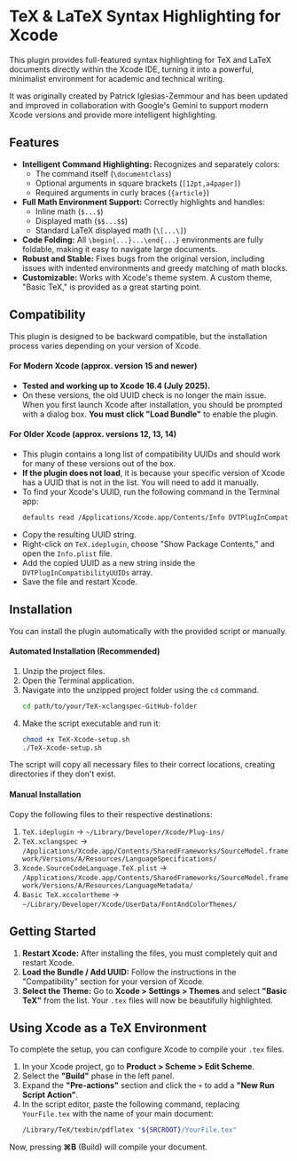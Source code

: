# TeX & LaTeX Syntax Highlighting for Xcode

This plugin provides full-featured syntax highlighting for TeX and LaTeX documents directly within the Xcode IDE, turning it into a powerful, minimalist environment for academic and technical writing.

It was originally created by Patrick Iglesias-Zemmour and has been updated and improved in collaboration with Google's Gemini to support modern Xcode versions and provide more intelligent highlighting.

## Features

*   **Intelligent Command Highlighting:** Recognizes and separately colors:
    *   The command itself (`\documentclass`)
    *   Optional arguments in square brackets (`[12pt,a4paper]`)
    *   Required arguments in curly braces (`{article}`)
*   **Full Math Environment Support:** Correctly highlights and handles:
    *   Inline math (`$...$`)
    *   Displayed math (`$$...$$`)
    *   Standard LaTeX displayed math (`\[...\]`)
*   **Code Folding:** All `\begin{...}...\end{...}` environments are fully foldable, making it easy to navigate large documents.
*   **Robust and Stable:** Fixes bugs from the original version, including issues with indented environments and greedy matching of math blocks.
*   **Customizable:** Works with Xcode's theme system. A custom theme, "Basic TeX," is provided as a great starting point.

## Compatibility

This plugin is designed to be backward compatible, but the installation process varies depending on your version of Xcode.

#### For Modern Xcode (approx. version 15 and newer)

*   **Tested and working up to Xcode 16.4 (July 2025).**
*   On these versions, the old UUID check is no longer the main issue. When you first launch Xcode after installation, you should be prompted with a dialog box. **You must click "Load Bundle"** to enable the plugin.

#### For Older Xcode (approx. versions 12, 13, 14)

*   This plugin contains a long list of compatibility UUIDs and should work for many of these versions out of the box.
*   **If the plugin does not load**, it is because your specific version of Xcode has a UUID that is not in the list. You will need to add it manually.
*   To find your Xcode's UUID, run the following command in the Terminal app:
    ```sh
    defaults read /Applications/Xcode.app/Contents/Info DVTPlugInCompatibilityUUID
    ```
*   Copy the resulting UUID string.
*   Right-click on `TeX.ideplugin`, choose "Show Package Contents," and open the `Info.plist` file.
*   Add the copied UUID as a new string inside the `DVTPlugInCompatibilityUUIDs` array.
*   Save the file and restart Xcode.

## Installation

You can install the plugin automatically with the provided script or manually.

#### Automated Installation (Recommended)

1.  Unzip the project files.
2.  Open the Terminal application.
3.  Navigate into the unzipped project folder using the `cd` command.
    ```sh
    cd path/to/your/TeX-xclangspec-GitHub-folder
    ```
4.  Make the script executable and run it:
    ```sh
    chmod +x TeX-Xcode-setup.sh
    ./TeX-Xcode-setup.sh
    ```
The script will copy all necessary files to their correct locations, creating directories if they don't exist.

#### Manual Installation

Copy the following files to their respective destinations:

1.  `TeX.ideplugin` -> `~/Library/Developer/Xcode/Plug-ins/`
2.  `TeX.xclangspec` -> `/Applications/Xcode.app/Contents/SharedFrameworks/SourceModel.framework/Versions/A/Resources/LanguageSpecifications/`
3.  `Xcode.SourceCodeLanguage.TeX.plist` -> `/Applications/Xcode.app/Contents/SharedFrameworks/SourceModel.framework/Versions/A/Resources/LanguageMetadata/`
4.  `Basic TeX.xccolortheme` -> `~/Library/Developer/Xcode/UserData/FontAndColorThemes/`

## Getting Started

1.  **Restart Xcode:** After installing the files, you must completely quit and restart Xcode.
2.  **Load the Bundle / Add UUID:** Follow the instructions in the "Compatibility" section for your version of Xcode.
3.  **Select the Theme:** Go to **Xcode > Settings > Themes** and select **"Basic TeX"** from the list. Your `.tex` files will now be beautifully highlighted.

## Using Xcode as a TeX Environment

To complete the setup, you can configure Xcode to compile your `.tex` files.

1.  In your Xcode project, go to **Product > Scheme > Edit Scheme**.
2.  Select the **"Build"** phase in the left panel.
3.  Expand the **"Pre-actions"** section and click the `+` to add a **"New Run Script Action"**.
4.  In the script editor, paste the following command, replacing `YourFile.tex` with the name of your main document:
    ```sh
    /Library/TeX/texbin/pdflatex "${SRCROOT}/YourFile.tex"
    ```
Now, pressing **⌘B** (Build) will compile your document.
